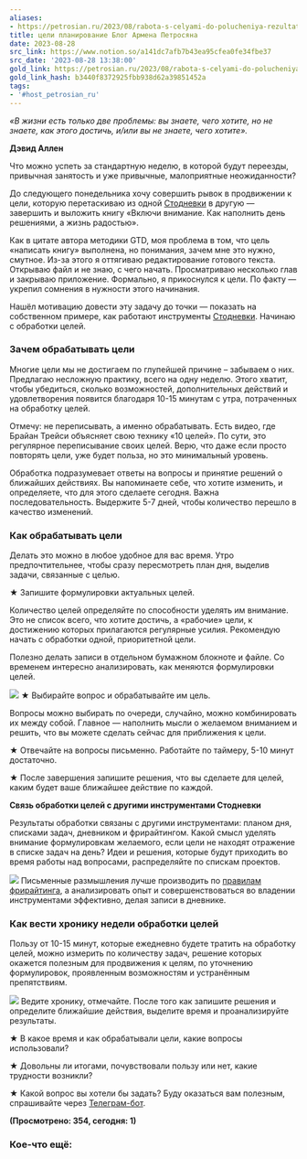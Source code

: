 ```yaml
---
aliases:
- https://petrosian.ru/2023/08/rabota-s-celyami-do-polucheniya-rezultatov/
title: цели планирование Блог Армена Петросяна
date: 2023-08-28
src_link: https://www.notion.so/a141dc7afb7b43ea95cfea0fe34fbe37
src_date: '2023-08-28 13:38:00'
gold_link: https://petrosian.ru/2023/08/rabota-s-celyami-do-polucheniya-rezultatov/
gold_link_hash: b3440f8372925fbb938d62a39851452a
tags:
- '#host_petrosian_ru'
---
```




*«В жизни есть только две проблемы: вы знаете, чего хотите, но не знаете, как этого достичь, и/или вы не знаете, чего хотите».*


**Дэвид Аллен**


Что можно успеть за стандартную неделю, в которой будут переезды, привычная занятость и уже привычные, малоприятные неожиданности?


До следующего понедельника хочу совершить рывок в продвижении к цели, которую перетаскиваю из одной [Стодневки](//stodnevka.ru/) в другую — завершить и выложить книгу «Включи внимание. Как наполнить день решениями, а жизнь радостью».


Как в цитате автора методики GTD, моя проблема в том, что цель «написать книгу» выполнена, но понимания, зачем мне это нужно, смутное. Из-за этого я оттягиваю редактирование готового текста. Открываю файл и не знаю, с чего начать. Просматриваю несколько глав и закрываю приложение. Формально, я прикоснулся к цели. По факту — укрепил сомнения в нужности этого начинания.


Нашёл мотивацию довести эту задачу до точки — показать на собственном примере, как работают инструменты [Стодневки](//stodnevka.ru/). Начинаю с обработки целей.


### Зачем обрабатывать цели


Многие цели мы не достигаем по глупейшей причине – забываем о них. Предлагаю несложную практику, всего на одну неделю. Этого хватит, чтобы убедиться, сколько возможностей, дополнительных действий и удовлетворения появится благодаря 10-15 минутам с утра, потраченных на обработку целей.


Отмечу: не переписывать, а именно обрабатывать. Есть видео, где Брайан Трейси объясняет свою технику «10 целей». По сути, это регулярное переписывание своих целей. Верю, что даже если просто повторять цели, уже будет польза, но это минимальный уровень.


Обработка подразумевает ответы на вопросы и принятие решений о ближайших действиях. Вы напоминаете себе, что хотите изменить, и определяете, что для этого сделаете сегодня. Важна последовательность. Выдержите 5-7 дней, чтобы количество перешло в качество изменений.


### Как обрабатывать цели


Делать это можно в любое удобное для вас время. Утро предпочтительнее, чтобы сразу пересмотреть план дня, выделив задачи, связанные с целью.


★ Запишите формулировки актуальных целей.


Количество целей определяйте по способности уделять им внимание. Это не список всего, что хотите достичь, а «рабочие» цели, к достижению которых прилагаются регулярные усилия. Рекомендую начать с обработки одной, приоритетной цели.


Полезно делать записи в отдельном бумажном блокноте и файле. Со временем интересно анализировать, как меняются формулировки целей.


![](//petrosian.ru/wp-content/uploads/2023/08/%D0%9E%D0%B1%D1%80%D0%B0%D0%B1%D0%BE%D1%82%D0%BA%D0%B0-%D1%86%D0%B5%D0%BB%D0%B5%D0%B9-12.png)
★ Выбирайте вопрос и обрабатывайте им цель.


Вопросы можно выбирать по очереди, случайно, можно комбинировать их между собой. Главное — наполнить мысли о желаемом вниманием и решить, что вы можете сделать сейчас для приближения к цели.


★ Отвечайте на вопросы письменно. Работайте по таймеру, 5-10 минут достаточно.


★ После завершения запишите решения, что вы сделаете для целей, каким будет ваше ближайшее действие по каждой.


**Связь обработки целей с другими инструментами Стодневки**


Результаты обработки связаны с другими инструментами: планом дня, списками задач, дневником и фрирайтингом. Какой смысл уделять внимание формулировкам желаемого, если цели не находят отражение в списке задач на день? Идеи и решения, которые будут приходить во время работы над вопросами, распределяйте по спискам проектов.


![](//petrosian.ru/wp-content/uploads/2023/08/%D0%9E%D0%B1%D1%80%D0%B0%D0%B1%D0%BE%D1%82%D0%BA%D0%B0-%D1%86%D0%B5%D0%BB%D0%B5%D0%B9-2.jpg)
Письменные размышления лучше производить по [правилам фрирайтинга](//interesno.co/myself/7da43009916e), а анализировать опыт и совершенствоваться во владении инструментами эффективно, делая записи в дневнике.


### Как вести хронику недели обработки целей


Пользу от 10-15 минут, которые ежедневно будете тратить на обработку целей, можно измерить по количеству задач, решение которых окажется полезным для продвижения к целям, по уточнению формулировок, проявленным возможностям и устранённым препятствиям.


![](//petrosian.ru/wp-content/uploads/2023/08/%D0%A1%D0%B5%D1%82%D0%BA%D0%B0-%D0%BF%D1%80%D0%B8%D1%86%D0%B5%D0%BB%D0%B0-%D0%BE%D0%B1%D1%80%D0%B0%D0%B1%D0%BE%D1%82%D0%BA%D0%B0-%D1%86%D0%B5%D0%BB%D0%B5%D0%B9.jpg)
Ведите хронику, отмечайте. После того как запишите решения и определите ближайшие действия, выделите время и проанализируйте результаты.


★ В какое время и как обрабатывали цели, какие вопросы использовали?


★ Довольны ли итогами, почувствовали пользу или нет, какие трудности возникли?


★ Какой вопрос вы хотели бы задать? Буду оказаться вам полезным, спрашивайте через [Телеграм-бот](//t.me/stodnevka2_bot).


**(Просмотрено: 354, сегодня: 1)** 
### Кое-что ещё:
